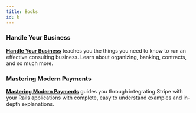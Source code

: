 ```yaml
---
title: Books
id: b
---
```


### Handle Your Business

**[Handle Your Business](/handle-your-business)** teaches you the things you need to know to run an effective consulting business.
Learn about organizing, banking, contracts, and so much more.

### Mastering Modern Payments

**[Mastering Modern Payments](https://www.masteringmodernpayments.com)** guides you through integrating Stripe with your Rails applications with complete, easy to understand examples and in-depth explanations.
